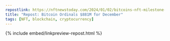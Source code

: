 ```yaml
---
repostlink: https://nftnewstoday.com/2024/01/02/bitcoins-nft-milestone-over-881-million-in-december-sales
title: "Repost: Bitcoin Ordinals $881M for December"
tags: [NFT, blockchain, cryptocurrency]
---
```


{% include embed/linkpreview-repost.html %}
